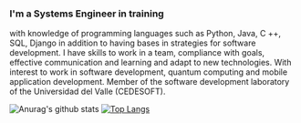 ### I'm a Systems Engineer in training 
with knowledge of programming languages such as Python, Java, C ++,
SQL, Django in addition to having bases in strategies
for software development. I have skills to work in a
team, compliance with goals, effective communication
and learning and adapt to new technologies. With
interest to work in software development, quantum
computing and mobile application development. Member
of the software development laboratory of the Universidad del Valle (CEDESOFT).

<!--
**Afelipe1599/Afelipe1599** is a ✨ _special_ ✨ repository because its `README.md` (this file) appears on your GitHub profile.

Here are some ideas to get you started:

- 🔭 I’m currently working on ...
- 🌱 I’m currently learning ...
- 👯 I’m looking to collaborate on ...
- 🤔 I’m looking for help with ...
- 💬 Ask me about ...
- 📫 How to reach me: ...
- 😄 Pronouns: ...
- ⚡ Fun fact: ...
-->
![Anurag's github stats](https://github-readme-stats.vercel.app/api?username=Afelipe1599&show_icons=true&theme=radical&count_private=true)
[![Top Langs](https://github-readme-stats.vercel.app/api/top-langs/?username=Afelipe1599)](https://github.com/anuraghazra/github-readme-stats)
